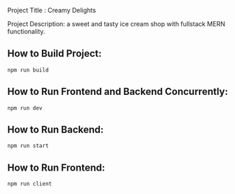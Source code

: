 Project Title : Creamy Delights

Project Description: a sweet and tasty ice cream shop with fullstack MERN functionality.

## How to Build Project:
    npm run build

## How to Run Frontend and Backend Concurrently:
    npm run dev

## How to Run Backend:
    npm run start

## How to Run Frontend:
    npm run client

